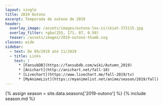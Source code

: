 ```yaml
---
layout: single
title: 2019 Outono
excerpt: Temporada de outono de 2019
header:
  overlay_image: /assets/images/outono-lex-sirikiat-372115.jpg
  overlay_filter: rgba(255, 171, 87, 0.50)
  teaser: /assets/images/2019-outono-thumb.svg
classes: wide
sidebar:
  - text: De 09/2019 até 11/2019
  - title: Links
    text: |
      * [FansubDB](https://fansubdb.com/wiki/Autumn_2019)
      * [Anichart](http://anichart.net/fall-18)
      * [Livechart](https://www.livechart.me/fall-2019/tv)
      * [MyAnimeList](https://myanimelist.net/anime/season/2019/fall)
---
```


<!-- Para editar a tabela abra o arquivo /data/seasons/2019-outono.yml -->
{% assign season = site.data.seasons['2019-outono'] %}
{% include season.md %}
